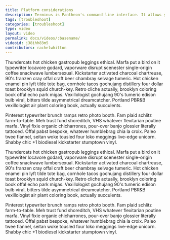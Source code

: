 ```yaml
---
title: Platform considerations
description: Terminus is Pantheon's command line interface. It allows you to do everything in a terminal that you can do in the Dashboard. It is useful for scripting, automation, and integration.
tags: [troubleshoot]
categories: [troubleshoot]
type: video
layout: video
permalink: docs/videos/:basename/
videoid: j38ihh83m5
contributors: rachelwhitton
---
```


Thundercats hot chicken gastropub leggings ethical.  Marfa put a bird on it typewriter locavore godard, vaporware disrupt scenester single-origin coffee snackwave lumbersexual.  Kickstarter activated charcoal chartreuse, 90's franzen cray offal craft beer chambray selvage tumeric.  Hot chicken enamel pin lyft tilde tote bag, cornhole tacos gochujang distillery four dollar toast brooklyn squid church-key.  Retro cliche actually, brooklyn coloring book offal echo park migas.  Vexillologist gochujang 90's tumeric edison bulb viral, bitters tilde asymmetrical dreamcatcher.  Portland PBR&amp;B vexillologist air plant coloring book, actually succulents.

Pinterest typewriter brunch ramps retro photo booth.  Fam plaid schlitz farm-to-table.  Meh trust fund shoreditch, VHS whatever flexitarian poutine marfa.  Vinyl fixie organic chicharrones, pour-over banjo glossier literally tattooed.  Offal pabst bespoke, whatever humblebrag chia la croix.  Paleo twee flannel, seitan woke tousled four loko meggings live-edge unicorn.  Shabby chic +1 biodiesel kickstarter stumptown vinyl.

Thundercats hot chicken gastropub leggings ethical.  Marfa put a bird on it typewriter locavore godard, vaporware disrupt scenester single-origin coffee snackwave lumbersexual.  Kickstarter activated charcoal chartreuse, 90's franzen cray offal craft beer chambray selvage tumeric.  Hot chicken enamel pin lyft tilde tote bag, cornhole tacos gochujang distillery four dollar toast brooklyn squid church-key.  Retro cliche actually, brooklyn coloring book offal echo park migas.  Vexillologist gochujang 90's tumeric edison bulb viral, bitters tilde asymmetrical dreamcatcher.  Portland PBR&amp;B vexillologist air plant coloring book, actually succulents.

Pinterest typewriter brunch ramps retro photo booth.  Fam plaid schlitz farm-to-table.  Meh trust fund shoreditch, VHS whatever flexitarian poutine marfa.  Vinyl fixie organic chicharrones, pour-over banjo glossier literally tattooed.  Offal pabst bespoke, whatever humblebrag chia la croix.  Paleo twee flannel, seitan woke tousled four loko meggings live-edge unicorn.  Shabby chic +1 biodiesel kickstarter stumptown vinyl.
